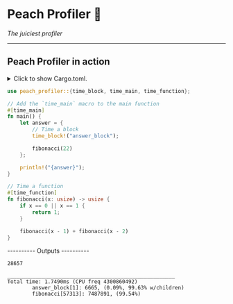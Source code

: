 # Peach Profiler 🍑

_The juiciest profiler_

---

## Peach Profiler in action

<details>
<summary>
Click to show Cargo.toml.
</summary>

```toml
[dependencies]
peach_profiler = "0.1"
# Alternatively list peach_profiler like so to always enable profiling.
# peach_profiler = { version = "0.1", features=["profile"] }

[features]
# Point your profile feature are the peach_profilers profile feature. Running
# with `cargo r --features=profile` will display profile information from run.
# Running without the feature removes all macro generated code.
profile = ["peach_profiler/profile"]

```

</details>
<p></p>

```rust
use peach_profiler::{time_block, time_main, time_function};

// Add the `time_main` macro to the main function
#[time_main]
fn main() {
    let answer = {
        // Time a block
        time_block!("answer_block");

        fibonacci(22)
    };

    println!("{answer}");
}

// Time a function
#[time_function]
fn fibonacci(x: usize) -> usize {
    if x == 0 || x == 1 {
        return 1;
    }

    fibonacci(x - 1) + fibonacci(x - 2)
}
```

---------- Outputs ----------

```console
28657

______________________________________________________
Total time: 1.7490ms (CPU freq 4300860492)
        answer_block[1]: 6665, (0.09%, 99.63% w/children)
        fibonacci[57313]: 7487891, (99.54%)
```

